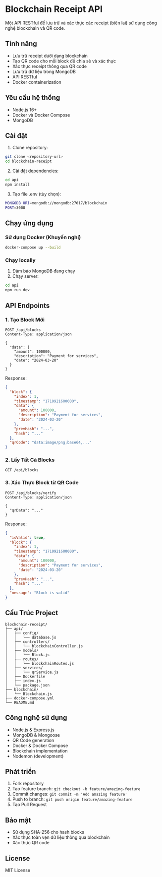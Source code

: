 # Blockchain Receipt API

Một API RESTful để lưu trữ và xác thực các receipt (biên lai) sử dụng công nghệ blockchain và QR code.

## Tính năng

- Lưu trữ receipt dưới dạng blockchain
- Tạo QR code cho mỗi block để chia sẻ và xác thực
- Xác thực receipt thông qua QR code
- Lưu trữ dữ liệu trong MongoDB
- API RESTful
- Docker containerization

## Yêu cầu hệ thống

- Node.js 16+
- Docker và Docker Compose
- MongoDB

## Cài đặt

1. Clone repository:
```bash
git clone <repository-url>
cd blockchain-receipt
```

2. Cài đặt dependencies:
```bash
cd api
npm install
```

3. Tạo file .env (tùy chọn):
```bash
MONGODB_URI=mongodb://mongodb:27017/blockchain
PORT=3000
```

## Chạy ứng dụng

### Sử dụng Docker (Khuyến nghị)

```bash
docker-compose up --build
```

### Chạy locally

1. Đảm bảo MongoDB đang chạy
2. Chạy server:
```bash
cd api
npm run dev
```

## API Endpoints

### 1. Tạo Block Mới

```http
POST /api/blocks
Content-Type: application/json

{
  "data": {
    "amount": 100000,
    "description": "Payment for services",
    "date": "2024-03-20"
  }
}
```

Response:
```json
{
  "block": {
    "index": 1,
    "timestamp": "1710921600000",
    "data": {
      "amount": 100000,
      "description": "Payment for services",
      "date": "2024-03-20"
    },
    "prevHash": "...",
    "hash": "..."
  },
  "qrCode": "data:image/png;base64,..."
}
```

### 2. Lấy Tất Cả Blocks

```http
GET /api/blocks
```

### 3. Xác Thực Block từ QR Code

```http
POST /api/blocks/verify
Content-Type: application/json

{
  "qrData": "..."
}
```

Response:
```json
{
  "isValid": true,
  "block": {
    "index": 1,
    "timestamp": "1710921600000",
    "data": {
      "amount": 100000,
      "description": "Payment for services",
      "date": "2024-03-20"
    },
    "prevHash": "...",
    "hash": "..."
  },
  "message": "Block is valid"
}
```

## Cấu Trúc Project

```
blockchain-receipt/
├── api/
│   ├── config/
│   │   └── database.js
│   ├── controllers/
│   │   └── blockchainController.js
│   ├── models/
│   │   └── Block.js
│   ├── routes/
│   │   └── blockchainRoutes.js
│   ├── services/
│   │   └── qrService.js
│   ├── Dockerfile
│   ├── index.js
│   └── package.json
├── blockchain/
│   └── Blockchain.js
├── docker-compose.yml
└── README.md
```

## Công nghệ sử dụng

- Node.js & Express.js
- MongoDB & Mongoose
- QR Code generation
- Docker & Docker Compose
- Blockchain implementation
- Nodemon (development)

## Phát triển

1. Fork repository
2. Tạo feature branch: `git checkout -b feature/amazing-feature`
3. Commit changes: `git commit -m 'Add amazing feature'`
4. Push to branch: `git push origin feature/amazing-feature`
5. Tạo Pull Request

## Bảo mật

- Sử dụng SHA-256 cho hash blocks
- Xác thực toàn vẹn dữ liệu thông qua blockchain
- Xác thực QR code

## License

MIT License
